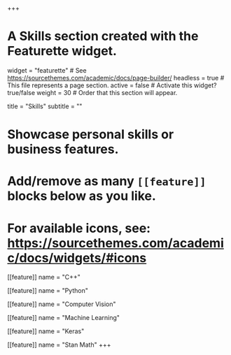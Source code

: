 +++
# A Skills section created with the Featurette widget.
widget = "featurette"  # See https://sourcethemes.com/academic/docs/page-builder/
headless = true  # This file represents a page section.
active = false  # Activate this widget? true/false
weight = 30  # Order that this section will appear.

title = "Skills"
subtitle = ""

# Showcase personal skills or business features.
# 
# Add/remove as many `[[feature]]` blocks below as you like.
# 
# For available icons, see: https://sourcethemes.com/academic/docs/widgets/#icons

[[feature]]
  name = "C++"
  
[[feature]]
  name = "Python"
  
[[feature]]
  name = "Computer Vision"

[[feature]]
  name = "Machine Learning"

[[feature]]
  name = "Keras"

[[feature]]
  name = "Stan Math"
+++
